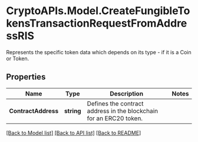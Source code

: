 # CryptoAPIs.Model.CreateFungibleTokensTransactionRequestFromAddressRIS
Represents the specific token data which depends on its type - if it is a Coin or Token.

## Properties

Name | Type | Description | Notes
------------ | ------------- | ------------- | -------------
**ContractAddress** | **string** | Defines the contract address in the blockchain for an ERC20 token. | 

[[Back to Model list]](../README.md#documentation-for-models) [[Back to API list]](../README.md#documentation-for-api-endpoints) [[Back to README]](../README.md)

